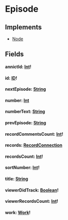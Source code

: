 # Episode

## Implements

- [Node](/api/graphql/interfaces/node.md)


## Fields

#### annictId: [Int](/api/graphql/scalars/int.md)!

#### id: [ID](/api/graphql/scalars/id.md)!

#### nextEpisode: [String](/api/graphql/objects/episode.md)

#### number: [Int](/api/graphql/scalars/int.md)

#### numberText: [String](/api/graphql/scalars/string.md)

#### prevEpisode: [String](/api/graphql/objects/episode.md)

#### recordCommentsCount: [Int](/api/graphql/scalars/int.md)!

#### records: [RecordConnection](/api/graphql/objects/record-connection.md)

#### recordsCount: [Int](/api/graphql/scalars/int.md)!

#### sortNumber: [Int](/api/graphql/scalars/int.md)!

#### title: [String](/api/graphql/scalars/string.md)

#### viewerDidTrack: [Boolean](/api/graphql/scalars/boolean.md)!

#### viewerRecordsCount: [Int](/api/graphql/scalars/int.md)!

#### work: [Work](/api/graphql/objects/work.md)!
